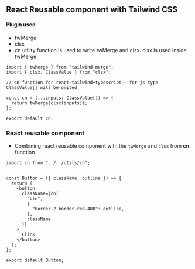 ## React Reusable component with Tailwind CSS

#### Plugin used

- twMerge
- clsx
- cn utility function is used to write twMerge and clsx. clsx is used inside twMerge

```
import { twMerge } from "tailwind-merge";
import { clsx, ClassValue } from "clsx";

// cn function for react-tailwind+typescript-- for js type ClassValue[] will be omited

const cn = (...inputs: ClassValue[]) => {
  return twMerge(clsx(inputs));
};

export default cn;

```

### React reusable component

- Combining react reusable component with the `twMerge` and `clsx` from **cn** function

```
import cn from "../../utils/cn";


const Button = ({ className, outline }) => {
  return (
    <button
      className={cn(
        "btn",
        {
          "border-2 border-red-400": outline,
        },
        className
      )}
    >
      Click
    </button>
  );
};

export default Button;

```
